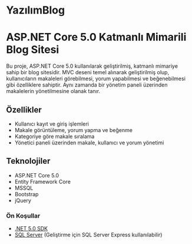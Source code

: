 # YazılımBlog

# ASP.NET Core 5.0 Katmanlı Mimarili Blog Sitesi

Bu proje, ASP.NET Core 5.0 kullanılarak geliştirilmiş, katmanlı mimariye sahip bir blog sitesidir. MVC deseni temel alınarak geliştirilmiş olup, kullanıcıların makaleleri görebilmesi, yorum yapabilmesi ve beğenebilmesi gibi özelliklere sahiptir. Aynı zamanda bir yönetim paneli üzerinden makalelerin yönetilmesine olanak tanır.

## Özellikler

- Kullanıcı kayıt ve giriş işlemleri
- Makale görüntüleme, yorum yapma ve beğenme
- Kategoriye göre makale sıralama
- Yönetici paneli üzerinden makale, kullanıcı ve yorum yönetimi

## Teknolojiler

- ASP.NET Core 5.0
- Entity Framework Core
- MSSQL
- Bootstrap
- jQuery

### Ön Koşullar

- [.NET 5.0 SDK](https://dotnet.microsoft.com/download/dotnet/5.0)
- [SQL Server](https://www.microsoft.com/tr-tr/sql-server/sql-server-downloads) (Geliştirme için SQL Server Express kullanılabilir)
